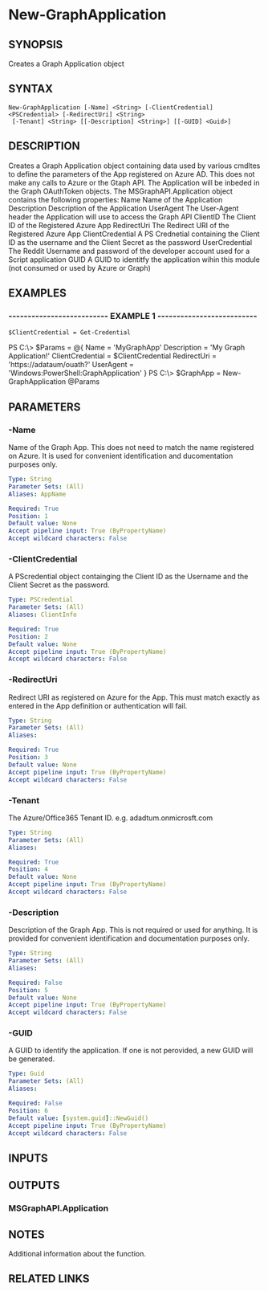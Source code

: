 # New-GraphApplication

## SYNOPSIS
Creates a Graph Application object

## SYNTAX

```
New-GraphApplication [-Name] <String> [-ClientCredential] <PSCredential> [-RedirectUri] <String>
 [-Tenant] <String> [[-Description] <String>] [[-GUID] <Guid>]
```

## DESCRIPTION
Creates a Graph Application object containing data used by various cmdltes to define the parameters of the App registered on Azure AD.
This does not make any calls to Azure or the Gtaph API.
The Application will be inbeded in the Graph OAuthToken objects.
The MSGraphAPI.Application object contains the following properties:
Name             Name of the Application
Description      Description of the Application
UserAgent        The User-Agent header the Application will use to access the Graph API
ClientID         The Client ID of the Registered Azure App
RedirectUri      The Redirect URI of the Registered Azure App
ClientCredential A PS Crednetial containing the Client ID as the username and the Client Secret as the password
UserCredential   The Reddit Username and password of the developer account used for a Script application
GUID             A GUID to identitfy the application wihin this module (not consumed or used by Azure or Graph)

## EXAMPLES

### -------------------------- EXAMPLE 1 --------------------------
```
$ClientCredential = Get-Credential
```

PS C:\\\> $Params = @{
Name = 'MyGraphApp'
Description = 'My Graph Application!'
ClientCredential = $ClientCredential
RedirectUri = 'https://adataum/ouath?'
UserAgent = 'Windows:PowerShell:GraphApplication'
}
PS C:\\\> $GraphApp = New-GraphApplication @Params

## PARAMETERS

### -Name
Name of the Graph App.
This does not need to match the name registered on Azure.
It is used for convenient identification and ducomentation purposes only.

```yaml
Type: String
Parameter Sets: (All)
Aliases: AppName

Required: True
Position: 1
Default value: None
Accept pipeline input: True (ByPropertyName)
Accept wildcard characters: False
```

### -ClientCredential
A PScredential object containging the Client ID as the Username and the Client Secret as the password.

```yaml
Type: PSCredential
Parameter Sets: (All)
Aliases: ClientInfo

Required: True
Position: 2
Default value: None
Accept pipeline input: True (ByPropertyName)
Accept wildcard characters: False
```

### -RedirectUri
Redirect URI as registered on Azure for the App.
This must match exactly as entered in the App definition or authentication will fail.

```yaml
Type: String
Parameter Sets: (All)
Aliases: 

Required: True
Position: 3
Default value: None
Accept pipeline input: True (ByPropertyName)
Accept wildcard characters: False
```

### -Tenant
The Azure/Office365 Tenant ID.
e.g.
adadtum.onmicrosft.com

```yaml
Type: String
Parameter Sets: (All)
Aliases: 

Required: True
Position: 4
Default value: None
Accept pipeline input: True (ByPropertyName)
Accept wildcard characters: False
```

### -Description
Description of the Graph App.
This is not required or used for anything.
It is provided for convenient identification and documentation purposes only.

```yaml
Type: String
Parameter Sets: (All)
Aliases: 

Required: False
Position: 5
Default value: None
Accept pipeline input: True (ByPropertyName)
Accept wildcard characters: False
```

### -GUID
A GUID to identify the application.
If one is not perovided, a new GUID will be generated.

```yaml
Type: Guid
Parameter Sets: (All)
Aliases: 

Required: False
Position: 6
Default value: [system.guid]::NewGuid()
Accept pipeline input: True (ByPropertyName)
Accept wildcard characters: False
```

## INPUTS

## OUTPUTS

### MSGraphAPI.Application

## NOTES
Additional information about the function.

## RELATED LINKS

